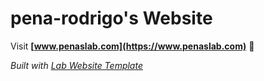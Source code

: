 
# pena-rodrigo's Website

Visit **[www.penaslab.com](https://www.penaslab.com)** 🚀

_Built with [Lab Website Template](https://greene-lab.gitbook.io/lab-website-template-docs)_

